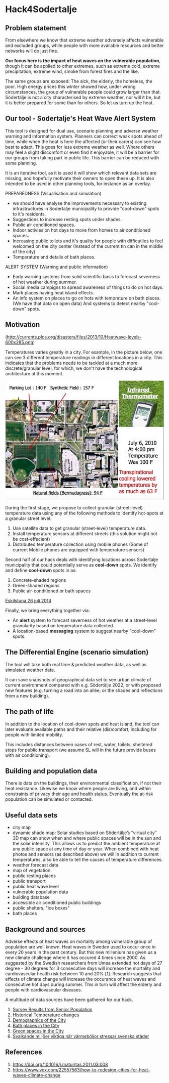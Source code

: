 # Hack4Sodertalje

## Problem statement 
From elsewhere we know that extreme weather adversely affects vulnerable and excluded groups, while people with more available resources and better networks will do just fine. 

**Our focus here is the impact of heat waves on the vulnerable population**, though it can be applied to other extremes, such as extreme cold, extreme precipitation, extreme wind, smoke from forest fires and the like. 

The same groups are exposed: The sick, the elderly, the homeless, the poor. High energy prices this winter showed how, under wrong circumstances, the group of vulnerable people could grow larger than that. Södertälje is not a city characterised by extreme weather, nor will it be, but it is better prepared for some than for others. So let us turn up the heat.


##  Our tool - Sodertalje's Heat Wave Alert System
This tool is designed for dual use, scenario planning and adverse weather warning and information system. Planners can correct weak spots ahead of time, while when the heat is here the affected (or their carers) can see how best to adapt. This goes for less extreme weather as well. Where others may feel a slight discomfort or even find it enjoyable, it will be a barrier for our groups from taking part in public life. This barrier can be reduced with some planning. 

It is an iterative tool, as it is used it will show which relevant data sets are missing, and hopefully motivate their owners to open these up. It is also intended to be used in other planning tools, for instance as an overlay. 

PREPAREDNESS (Visualisation and simulation)
* we should have analyse the improvements necessary to existing infrastructures in Sodertalje municipality to provide "cool-down" spots to it's residents. 
* Suggestions to increase resting spots under shades. 
* Public air conditioned spaces.
* Indoor activies on hot days to move from homes to air conditioned spaces. 
* Increasing public toilets and it's quality for people with difficutlies to feel welcomed on the city center (Instead of the current tin can in the middle of the city) 
* Temperature and details of bath places.

ALERT SYSTEM (Warning and public information)
* Early warning systems from solid scientific basis to forecast severness of hot weather during summer. 
* Social media campigns to spread awareness of things to do on hot days.
* Mark places having heat island effects. 
* An info system on places to go on hots with temprature on bath places. (We have that data on open data) And systems to detect nearby "cool-down" spots.

## Motivation

(http://currents.plos.org/disasters/files/2013/10/Heatwave-levels-600x285.png)

Temperatures varies greatly in a city. For example, in the picture below, one can see 3 different temperature readings in different locations in a city. This indicates that the problems needs to be tackled at a much more discrete/granular level, for which, we don't have the technological architecture at this moment. 

![Temperature changes are more granular](./photos-of-current-seats/UMD-heat+slide.png)

During the first stage, we propose to collect granular (street-level) temperature data using any of the following methods to identify hot-spots at a granular street level. 
1. Use satellite data to get granular (street-level) temperature data. 
2. Install temperature sensors at different streets (this solution might not be cost-effecient)
3. Distributed temperature collection using mobile phones (Some of current Mobile phones are equipped with temperature sensors)

Second half of our hack deals with identifying locations across Sodertalje municipality that could potentially serve as **cool-down** spots. We identify and define **cool-down** spots in as:
1. Concrete-shaded regions 
2. Green-shaded regions 
3. Public air-conditioned or bath spaces

[Eskilstuna 26 juli 2014](https://www.smhi.se/polopoly_fs/1.136268.1528803536!/image/str%C3%A5lningstemperatur_Eskilstuna.jpg_gen/derivatives/Original_542px/image/str%C3%A5lningstemperatur_Eskilstuna.jpg)

Finally, we bring everything together via:  
* An **alert** system to forecast severness of hot weather at a street-level granularity based on temperature data collected. 
* A location-based **messaging** system to suggest nearby "cool-down" spots.

## The Differential Engine (scenario simulation)
The tool will take both real time & predicted weather data, as well as simulated weather data. 

It can save snapshots of geographical data set to see urban climate of current environment compared with e.g. Södertälje 2022, or with proposed new features (e.g. turning a road into an allée, or the shades and reflections from a new building).

## The path of life
In addition to the location of cool-down spots and heat island, the tool can later evaluate available paths and their relative (dis)comfort, including for people with limited mobility. 

This includes distances between oases of rest, water, toilets, sheltered stops for public transport (we assume SL will in the future provide buses with air conditioning). 

## Building and population data
There is data on the buildings, their environmental classification, if not their heat resistance. Likewise we know where people are living, and within constraints of privacy their age and health status. Eventually the at-risk population can be simulated or contacted. 

## Useful data sets

* city map
* dynamic shade map: Solar studies based on Södertälje’s “virtual city” 3D map can show when and where public spaces will be in the sun and the solar intensity. This allows us to predict the ambient temperature at any public space at any time of day or year. When combined with heat photos and sensors (as described above) we will in addition to current temperatures, also be able to tell the causes of temperature differences. 
* weather forecast data
* map of vegetation
* public resting places
* public transport
* public heat wave level 
* vulnerable population data
* building database
* accessible air conditioned public buildings
* public shelters, "ice boxes"
* bath places

## Background and sources
Adverse effects of heat waves on mortality among vulnerable group of population are well known. Heat waves in Sweden used to occur once in every 20 years in the past century. But this new millenium has given us a new climate challenge where it has occured 4 times since 2000. As suggested by the Swedish researchers from Umea extended hot days of 27 degree - 30 degrees for 3 consecutive days will increase the mortality and cardiovascular health risk between 10 and 20% [1]. Research suggests that effects of climate change will increase the occurance of heat waves and consecutive hot days during summer. This in turn will affect the elderly and people with cardiovascular diseases. 

A multitude of data sources have been gathered for our hack. 
1. [Survey Results from Senior Population](./data/survey-results)
2. [Historical Temperature changes](./data/stockholm-historical-temps-monthly-3)
3. [Demographics of the City](./data/demographics-data)
4. [Bath places in the City](./data/bath-places)
5. [Green spaces in the City](./data/green-spaces-geojson-data)
6. [Svalkande miljöer viktiga när värmeböljor stressar svenska städer](https://www.smhi.se/forskning/forskningsnyheter/svalkande-miljoer-viktiga-nar-varmeboljor-stressar-svenska-stader-1.136119) 


## References
1. https://doi.org/10.1016/j.maturitas.2011.03.008
2. https://www.vox.com/22557563/how-to-redesign-cities-for-heat-waves-climate-change
